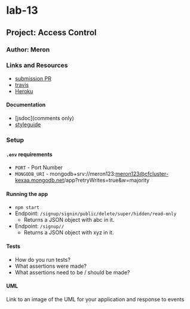 # lab-13
## Project: Access Control
### Author: Meron
### Links and Resources
* [submission PR](https://github.com/meron-401n14/lab-13/pull/1)
* [travis]()
* [Heroku](https://lab-13app.herokuapp.com/)

#### Documentation
* [jsdoc](comments only)
* [styleguide](https://github.com/shri/JSDoc-Style-Guide#functions)

### Setup
#### `.env` requirements
* `PORT` - Port Number
* `MONGODB_URI` - mongodb+srv://meron123:meron123@cfcluster-kexaa.mongodb.net/app?retryWrites=true&w=majority


#### Running the app
* `npm start`
* Endpoint: `/signup/signin/public/delete/super/hidden/read-only`
  * Returns a JSON object with abc in it.
* Endpoint: `/signup//`
  * Returns a JSON object with xyz in it.
  
#### Tests
* How do you run tests?
* What assertions were made?
* What assertions need to be / should be made?

#### UML
Link to an image of the UML for your application and response to events



















